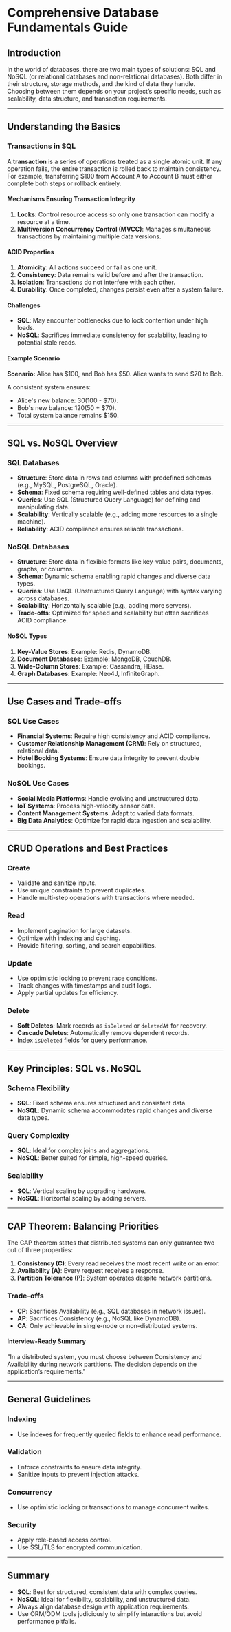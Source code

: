 # Comprehensive Database Fundamentals Guide

## Introduction
In the world of databases, there are two main types of solutions: SQL and NoSQL (or relational databases and non-relational databases). Both differ in their structure, storage methods, and the kind of data they handle. Choosing between them depends on your project’s specific needs, such as scalability, data structure, and transaction requirements.

---

## Understanding the Basics

### Transactions in SQL
A **transaction** is a series of operations treated as a single atomic unit. If any operation fails, the entire transaction is rolled back to maintain consistency. For example, transferring $100 from Account A to Account B must either complete both steps or rollback entirely.

#### Mechanisms Ensuring Transaction Integrity
1. **Locks**: Control resource access so only one transaction can modify a resource at a time.
2. **Multiversion Concurrency Control (MVCC)**: Manages simultaneous transactions by maintaining multiple data versions.

#### ACID Properties
1. **Atomicity**: All actions succeed or fail as one unit.
2. **Consistency**: Data remains valid before and after the transaction.
3. **Isolation**: Transactions do not interfere with each other.
4. **Durability**: Once completed, changes persist even after a system failure.

#### Challenges
- **SQL**: May encounter bottlenecks due to lock contention under high loads.
- **NoSQL**: Sacrifices immediate consistency for scalability, leading to potential stale reads.

#### Example Scenario
**Scenario:** Alice has $100, and Bob has $50. Alice wants to send $70 to Bob.

A consistent system ensures:
- Alice's new balance: $30 ($100 - $70).
- Bob's new balance: $120 ($50 + $70).
- Total system balance remains $150.

---

## SQL vs. NoSQL Overview

### SQL Databases
- **Structure**: Store data in rows and columns with predefined schemas (e.g., MySQL, PostgreSQL, Oracle).
- **Schema**: Fixed schema requiring well-defined tables and data types.
- **Queries**: Use SQL (Structured Query Language) for defining and manipulating data.
- **Scalability**: Vertically scalable (e.g., adding more resources to a single machine).
- **Reliability**: ACID compliance ensures reliable transactions.

### NoSQL Databases
- **Structure**: Store data in flexible formats like key-value pairs, documents, graphs, or columns.
- **Schema**: Dynamic schema enabling rapid changes and diverse data types.
- **Queries**: Use UnQL (Unstructured Query Language) with syntax varying across databases.
- **Scalability**: Horizontally scalable (e.g., adding more servers).
- **Trade-offs**: Optimized for speed and scalability but often sacrifices ACID compliance.

#### NoSQL Types
1. **Key-Value Stores**: Example: Redis, DynamoDB.
2. **Document Databases**: Example: MongoDB, CouchDB.
3. **Wide-Column Stores**: Example: Cassandra, HBase.
4. **Graph Databases**: Example: Neo4J, InfiniteGraph.

---

## Use Cases and Trade-offs

### SQL Use Cases
- **Financial Systems**: Require high consistency and ACID compliance.
- **Customer Relationship Management (CRM)**: Rely on structured, relational data.
- **Hotel Booking Systems**: Ensure data integrity to prevent double bookings.

### NoSQL Use Cases
- **Social Media Platforms**: Handle evolving and unstructured data.
- **IoT Systems**: Process high-velocity sensor data.
- **Content Management Systems**: Adapt to varied data formats.
- **Big Data Analytics**: Optimize for rapid data ingestion and scalability.

---

## CRUD Operations and Best Practices

### Create
- Validate and sanitize inputs.
- Use unique constraints to prevent duplicates.
- Handle multi-step operations with transactions where needed.

### Read
- Implement pagination for large datasets.
- Optimize with indexing and caching.
- Provide filtering, sorting, and search capabilities.

### Update
- Use optimistic locking to prevent race conditions.
- Track changes with timestamps and audit logs.
- Apply partial updates for efficiency.

### Delete
- **Soft Deletes**: Mark records as `isDeleted` or `deletedAt` for recovery.
- **Cascade Deletes**: Automatically remove dependent records.
- Index `isDeleted` fields for query performance.

---

## Key Principles: SQL vs. NoSQL

### Schema Flexibility
- **SQL**: Fixed schema ensures structured and consistent data.
- **NoSQL**: Dynamic schema accommodates rapid changes and diverse data types.

### Query Complexity
- **SQL**: Ideal for complex joins and aggregations.
- **NoSQL**: Better suited for simple, high-speed queries.

### Scalability
- **SQL**: Vertical scaling by upgrading hardware.
- **NoSQL**: Horizontal scaling by adding servers.

---

## CAP Theorem: Balancing Priorities

The CAP theorem states that distributed systems can only guarantee two out of three properties:
1. **Consistency (C)**: Every read receives the most recent write or an error.
2. **Availability (A)**: Every request receives a response.
3. **Partition Tolerance (P)**: System operates despite network partitions.

### Trade-offs
- **CP**: Sacrifices Availability (e.g., SQL databases in network issues).
- **AP**: Sacrifices Consistency (e.g., NoSQL like DynamoDB).
- **CA**: Only achievable in single-node or non-distributed systems.

#### Interview-Ready Summary
"In a distributed system, you must choose between Consistency and Availability during network partitions. The decision depends on the application’s requirements."

---

## General Guidelines

### Indexing
- Use indexes for frequently queried fields to enhance read performance.

### Validation
- Enforce constraints to ensure data integrity.
- Sanitize inputs to prevent injection attacks.

### Concurrency
- Use optimistic locking or transactions to manage concurrent writes.

### Security
- Apply role-based access control.
- Use SSL/TLS for encrypted communication.

---

## Summary
- **SQL**: Best for structured, consistent data with complex queries.
- **NoSQL**: Ideal for flexibility, scalability, and unstructured data.
- Always align database design with application requirements.
- Use ORM/ODM tools judiciously to simplify interactions but avoid performance pitfalls.
